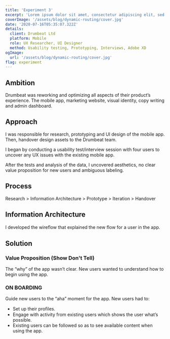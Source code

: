 ```yaml
---
title: 'Experiment 3'
excerpt: 'Lorem ipsum dolor sit amet, consectetur adipiscing elit, sed do eiusmod tempor incididunt ut labore et dolore magna aliqua. Praesent elementum facilisis leo vel fringilla est ullamcorper eget. At imperdiet dui accumsan sit amet nulla facilisi morbi tempus.'
coverImage: '/assets/blog/dynamic-routing/cover.jpg'
date: '2020-07-16T05:35:07.322Z'
details:
  client: Drumbeat Ltd
  platform: Mobile
  role: UX Researcher, UI Designer
  method: Usability testing, Prototyping, Interviews, Adobe XD
ogImage:
  url: '/assets/blog/dynamic-routing/cover.jpg'
flag: experiment
---
```


## Ambition
Drumbeat was reworking and optimizing all aspects of their product’s experience. The mobile app, marketing website, visual identity, copy writing and admin dashboard.

## Approach
I was responsible for research, prototyping and UI design of the mobile app. Then, handover design assets to the Drumbeat team.

I began by conducting a usability test/interview session with four users to uncover any UX issues with the existing mobile app.

After the tests and analysis of the data, I uncovered aesthetics, no clear value proposition for new users and ambiguous labeling.

## Process
Research > Information Architecture > Prototype > Iteration > Handover

## Information Architecture
I developed the wireﬂow that explained the new ﬂow for a user in the app.

## Solution

### Value Proposition (Show Don't Tell)
The “why” of the app wasn’t clear. New users wanted to understand how to begin using the app.

### ON BOARDING
Guide new users to the “aha” moment for the app. New users had to:

* Set up their proﬁles.
* Engage with activity from existing users which shows the user what’s possible.
* Existing users can be followed so as to see available content when using the app.